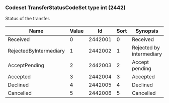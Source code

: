 ### Codeset TransferStatusCodeSet type int (2442)

Status of the transfer.

| Name                   | Value | Id      | Sort | Synopsis                 |
|------------------------|-------|---------|------|--------------------------|
| Received               | 0     | 2442001 | 0    | Received                 |
| RejectedByIntermediary | 1     | 2442002 | 1    | Rejected by intermediary |
| AcceptPending          | 2     | 2442003 | 2    | Accept pending           |
| Accepted               | 3     | 2442004 | 3    | Accepted                 |
| Declined               | 4     | 2442005 | 4    | Declined                 |
| Cancelled              | 5     | 2442006 | 5    | Cancelled                |

